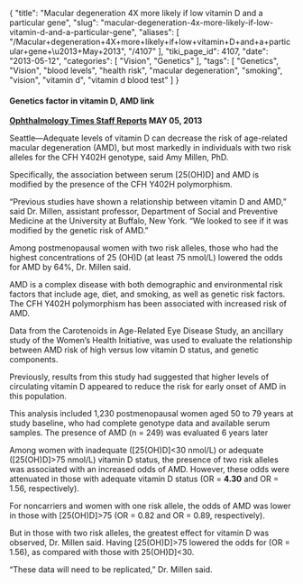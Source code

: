 {
    "title": "Macular degeneration 4X more likely if low vitamin D and a particular gene",
    "slug": "macular-degeneration-4x-more-likely-if-low-vitamin-d-and-a-particular-gene",
    "aliases": [
        "/Macular+degeneration+4X+more+likely+if+low+vitamin+D+and+a+particular+gene+\u2013+May+2013",
        "/4107"
    ],
    "tiki_page_id": 4107,
    "date": "2013-05-12",
    "categories": [
        "Vision",
        "Genetics"
    ],
    "tags": [
        "Genetics",
        "Vision",
        "blood levels",
        "health risk",
        "macular degeneration",
        "smoking",
        "vision",
        "vitamin d",
        "vitamin d blood test"
    ]
}


#### Genetics factor in vitamin D, AMD link

 **[Ophthalmology Times Staff Reports](http://ophthalmologytimes.modernmedicine.com/node/369696%20) MAY 05, 2013** 

Seattle—Adequate levels of vitamin D can decrease the risk of age-related macular degeneration (AMD), but most markedly in individuals with two risk alleles for the CFH Y402H genotype, said Amy Millen, PhD.

Specifically, the association between serum <span>[25(OH)D]</span> and AMD is modified by the presence of the CFH Y402H polymorphism.

“Previous studies have shown a relationship between vitamin D and AMD,” said Dr. Millen, assistant professor, Department of Social and Preventive Medicine at the University at Buffalo, New York. “We looked to see if it was modified by the genetic risk of AMD.”

Among postmenopausal women with two risk alleles, those who had the highest concentrations of 25 (OH)D (at least 75 nmol/L) lowered the odds for AMD by 64%, Dr. Millen said.

AMD is a complex disease with both demographic and environmental risk factors that include age, diet, and smoking, as well as genetic risk factors. The CFH Y402H polymorphism has been associated with increased risk of AMD.

Data from the Carotenoids in Age-Related Eye Disease Study, an ancillary study of the Women’s Health Initiative, was used to evaluate the relationship between AMD risk of high versus low vitamin D status, and genetic components.

Previously, results from this study had suggested that higher levels of circulating vitamin D appeared to reduce the risk for early onset of AMD in this population.

This analysis included 1,230 postmenopausal women aged 50 to 79 years at study baseline, who had complete genotype data and available serum samples. The presence of AMD (n = 249) was evaluated 6 years later

Among women with inadequate (<span>[25(OH)D]</span><30 nmol/L) or adequate (<span>[25(OH)D]</span>>75 nmol/L) vitamin D status, the presence of  two risk alleles was associated with an increased odds of AMD. However, these odds were attenuated in those with adequate vitamin D status (OR =  **4.30**  and OR = 1.56, respectively).

For noncarriers and women with one risk allele, the odds of AMD was lower in those with <span>[25(OH)D]</span>>75 (OR = 0.82 and OR = 0.89, respectively).

But in those with two risk alleles, the greatest effect for vitamin D was observed, Dr. Millen said. Having <span>[25(OH)D]</span>>75 lowered the odds for (OR = 1.56), as compared with those with 25(OH)D]<30.

“These data will need to be replicated,” Dr. Millen said.